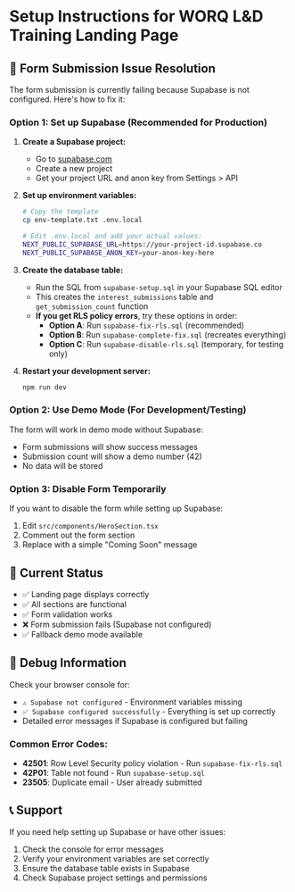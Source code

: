 # Setup Instructions for WORQ L&D Training Landing Page

## 🚨 Form Submission Issue Resolution

The form submission is currently failing because Supabase is not configured. Here's how to fix it:

### Option 1: Set up Supabase (Recommended for Production)

1. **Create a Supabase project:**
   - Go to [supabase.com](https://supabase.com)
   - Create a new project
   - Get your project URL and anon key from Settings > API

2. **Set up environment variables:**
   ```bash
   # Copy the template
   cp env-template.txt .env.local
   
   # Edit .env.local and add your actual values:
   NEXT_PUBLIC_SUPABASE_URL=https://your-project-id.supabase.co
   NEXT_PUBLIC_SUPABASE_ANON_KEY=your-anon-key-here
   ```

3. **Create the database table:**
   - Run the SQL from `supabase-setup.sql` in your Supabase SQL editor
   - This creates the `interest_submissions` table and `get_submission_count` function
   - **If you get RLS policy errors**, try these options in order:
     - **Option A**: Run `supabase-fix-rls.sql` (recommended)
     - **Option B**: Run `supabase-complete-fix.sql` (recreates everything)
     - **Option C**: Run `supabase-disable-rls.sql` (temporary, for testing only)

4. **Restart your development server:**
   ```bash
   npm run dev
   ```

### Option 2: Use Demo Mode (For Development/Testing)

The form will work in demo mode without Supabase:
- Form submissions will show success messages
- Submission count will show a demo number (42)
- No data will be stored

### Option 3: Disable Form Temporarily

If you want to disable the form while setting up Supabase:

1. Edit `src/components/HeroSection.tsx`
2. Comment out the form section
3. Replace with a simple "Coming Soon" message

## 🔧 Current Status

- ✅ Landing page displays correctly
- ✅ All sections are functional
- ✅ Form validation works
- ❌ Form submission fails (Supabase not configured)
- ✅ Fallback demo mode available

## 🐛 Debug Information

Check your browser console for:
- `⚠️ Supabase not configured` - Environment variables missing
- `✅ Supabase configured successfully` - Everything is set up correctly
- Detailed error messages if Supabase is configured but failing

### Common Error Codes:
- **42501**: Row Level Security policy violation - Run `supabase-fix-rls.sql`
- **42P01**: Table not found - Run `supabase-setup.sql`
- **23505**: Duplicate email - User already submitted

## 📞 Support

If you need help setting up Supabase or have other issues:
1. Check the console for error messages
2. Verify your environment variables are set correctly
3. Ensure the database table exists in Supabase
4. Check Supabase project settings and permissions 